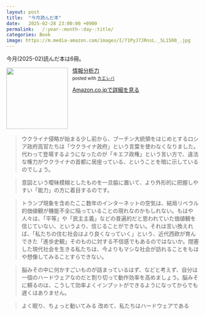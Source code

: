 ```yaml
---
layout: post
title:  "今月読んだ本"
date:   2025-02-28 23:00:00 +0900
permalink:   /:year-:month-:day-:title/
categories: Book
image: https://m.media-amazon.com/images/I/71PyJ7JRnsL._SL1500_.jpg
---
```

今月(2025-02)読んだ本は6冊。



<div class="krb-amzlt-box" style="margin-bottom:0px;"><div class="krb-amzlt-image" style="float:left;margin:0px 12px 1px 0px;"><a href="https://amzn.to/4hWy6jt"><img width="160px" src="https://images-na.ssl-images-amazon.com/images/P/B0DLF9CSR3.09.LZZZZZZZ"></a></div><div class="krb-amzlt-info" style="line-height:120%; margin-bottom: 10px"><div class="krb-amzlt-name" style="margin-bottom:10px;line-height:120%"><a href="https://amzn.to/4hWy6jt" name="amazletlink" target="_blank" rel="nofollow" rel="nofollow">情報分析力</a><div class="krb-amzlt-powered-date" style="font-size:80%;margin-top:5px;line-height:120%">posted with <a href="https://kaereba.com/wind/" title="amazlet" target="_blank" rel="nofollow" rel="nofollow">カエレバ</a></div></div><div class="krb-amzlt-detail"></div><div class="krb-amzlt-sub-info" style="float: left;"><div class="krb-amzlt-link" style="margin-top: 5px"><a href="https://amzn.to/4hWy6jt" name="amazletlink" target="_blank" rel="nofollow" rel="nofollow">Amazon.co.jpで詳細を見る</a></div></div></div><div class="krb-amzlt-footer" style="clear: left"></div></div>


> ウクライナ侵略が始まる少し前から、プーチン大統領をはじめとするロシア政府高官たちは「ウクライナ政府」という言葉を使わなくなりました。代わって登場するようになったのが「キエフ政権」という言い方で、違法な権力がウクライナの首都に居座っている、ということを暗に示しているのでしょう。


> 意図という曖昧模糊としたものを一旦脇に置いて、より外形的に把握しやすい「能力」の方に着目するのです。


> トランプ現象を含めたここ数年のインターネットの空気は、結局リベラル的価値観が機能不全に陥っていることの現れなのかもしれない。もはや人々は、「平等」や「民主主義」などの普遍的だと思われていた価値観を信じていない、というより、信じることができない。それは言い換えれば、「私たちの住む社会はより良くなっていく」という、近代西欧が育んできた「進歩史観」そのものに対する不信感でもあるのではないか。閉塞した現代社会を生きる私たちは、今よりもマシな社会が訪れることをもはや想像してみることすらできない。

> 脳みその中に何かすごいものが詰まっているはず、などと考えず、自分は一個のハードウェアなのだと割り切って動作効率を高めましょう。脳みそに頼るのは、こうして効率よくインプットができるようになってからでも遅くはありません。


> よく眠り、ちょっと動いてみる 改めて、私たちはハードウェアである


